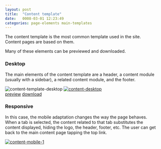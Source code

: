 ```yaml
---
layout: post
title:  "Content template"
date:   0008-03-01 12:23:49
categories: page-elements main-templates
---
```


The content template is the most common template used in the site. Content pages are based on them.

<div class="advice">
  <p class="advice_content">Many of these elements can be previewed and downloaded.</p>
</div>

### Desktop

The main elements of the content template are a header, a content module (usually with a sidebar),
a related content module, and the footer.


<div class="gallery">
  <img src="/gfw-style-guides/images/posts/main-templates/content-template/03-01-content-template-desktop.png" alt="content-template-desktop">
  <a target="_blank" href="/gfw-style-guides/images/posts/main-templates/content-template/03-02-content-desktop-full.jpg">
    <img src="/gfw-style-guides/images/posts/main-templates/content-template/03-02-content-desktop.png" alt="content-desktop">
  </a>
</div>
<div class="btn_image">
<a class="btn btn--preview" target="_blank" href="{{site.url}}gfw-style-guides/downloads/main-templates/content/index.html">preview</a>
<a class="btn btn--download" download="content-template.zip" href="{{site.url}}gfw-style-guides/downloads/main-templates/content/content.zip">download</a>
</div>

### Responsive

In this case, the mobile adaptation changes the way the page behaves. When a tab is selected, the content
related to that tab substitutes the content displayed, hiding the logo, the header, footer, etc. The user can
get back to the main content page tapping the top link.


<div class="gallery">
  <div class="image-container">
    <a target="_blank" href="/gfw-style-guides/images/posts/main-templates/content-template/03-03-content-mobile-1-full.jpg">
      <img src="/gfw-style-guides/images/posts/main-templates/content-template/03-03-content-mobile-1.png" alt="content-mobile-1">
    </a>
  </div>
</div>
